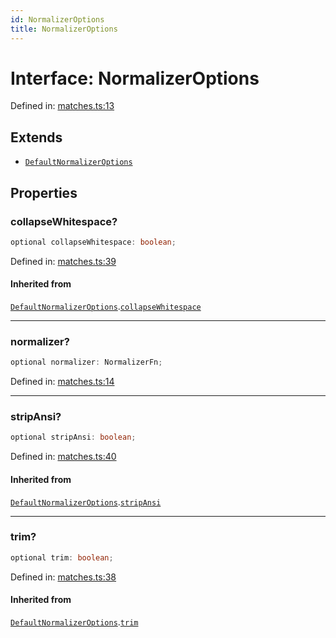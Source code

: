 ```yaml
---
id: NormalizerOptions
title: NormalizerOptions
---
```


<!-- DO NOT EDIT: this page is autogenerated from the type comments -->

# Interface: NormalizerOptions

Defined in: [matches.ts:13](https://github.com/Romulad/cli-testing-library/blob/main/packages/cli-testing-library/src/matches.ts#L13)

## Extends

- [`DefaultNormalizerOptions`](defaultnormalizeroptions.md)

## Properties

### collapseWhitespace?

```ts
optional collapseWhitespace: boolean;
```

Defined in: [matches.ts:39](https://github.com/Romulad/cli-testing-library/blob/main/packages/cli-testing-library/src/matches.ts#L39)

#### Inherited from

[`DefaultNormalizerOptions`](defaultnormalizeroptions.md).[`collapseWhitespace`](DefaultNormalizerOptions.md#collapsewhitespace)

***

### normalizer?

```ts
optional normalizer: NormalizerFn;
```

Defined in: [matches.ts:14](https://github.com/Romulad/cli-testing-library/blob/main/packages/cli-testing-library/src/matches.ts#L14)

***

### stripAnsi?

```ts
optional stripAnsi: boolean;
```

Defined in: [matches.ts:40](https://github.com/Romulad/cli-testing-library/blob/main/packages/cli-testing-library/src/matches.ts#L40)

#### Inherited from

[`DefaultNormalizerOptions`](defaultnormalizeroptions.md).[`stripAnsi`](DefaultNormalizerOptions.md#stripansi)

***

### trim?

```ts
optional trim: boolean;
```

Defined in: [matches.ts:38](https://github.com/Romulad/cli-testing-library/blob/main/packages/cli-testing-library/src/matches.ts#L38)

#### Inherited from

[`DefaultNormalizerOptions`](defaultnormalizeroptions.md).[`trim`](DefaultNormalizerOptions.md#trim)
